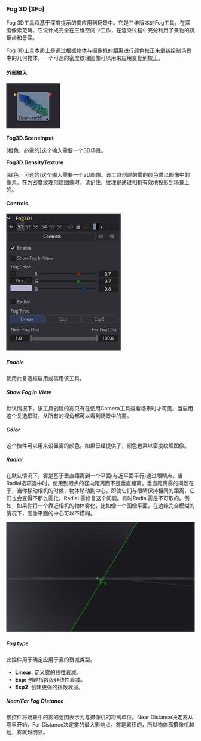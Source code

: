 ### Fog 3D [3Fo]

Fog 3D工具将基于深度提示的雾应用到场景中。它是三维版本的Fog工具，在深度像素范畴。它设计成完全在三维空间中工作，在渲染过程中充分利用了景物的抗锯齿和景深。

Fog 3D工具本质上是通过根据物体与摄像机的距离进行颜色校正来重新绘制场景中的几何物体。一个可选的密度纹理图像可以用来应用变化到校正。

#### 外部输入

 ![3Dp_tile](images/3Dp_tile.jpg)

**Fog3D.SceneInput**

[橙色，必需的]这个输入需要一个3D场景。

**Fog3D.DensityTexture**

[绿色，可选的]这个输入需要一个2D图像。该工具创建的雾的颜色乘以图像中的像素。在为密度纹理创建图像时，请记住，纹理是通过相机有效地投影到场景上的。

#### Controls

![3Fo_Controls](images/3Fo_Controls.png)

##### Enable

使用此复选框启用或禁用该工具。

##### Show Fog in View

默认情况下，该工具创建的雾只有在使用Camera工具查看场景时才可见。当启用这个复选框时，从所有的视角都可以看到场景中的雾。

##### Color

这个控件可以用来设置雾的颜色。如果已经提供了，颜色也乘以密度纹理图像。

##### Radial

在默认情况下，雾是基于垂直距离到一个平面(与近平面平行)通过眼睛点。当Radial选项选中时，使用到眼点的径向距离而不是垂直距离。垂直距离雾的问题在于，当你移动相机的时候，物体移动到中心，即使它们与眼睛保持相同的距离，它们也会变得不那么雾化。Radial 雾修复这个问题。有时Radial雾是不可取的。例如，如果你将一个靠近相机的物体雾化，比如像一个图像平面，在边缘完全模糊的情况下，图像平面的中心可以不模糊。

![3Fo_Radial](images/3Fo_Radial.png)

##### Fog type

此控件用于确定应用于雾的衰减类型。

- **Linear:** 定义雾的线性衰减。
- **Exp:** 创建指数级非线性衰减。
- **Exp2:** 创建更强的指数衰减。

##### Near/Far Fog Distance

该控件将场景中的雾的范围表示为与摄像机的距离单位。Near Distance决定雾从哪里开始，Far Distance决定雾的最大影响点。雾是累积的，所以物体离摄像机越远，雾就越明显。

